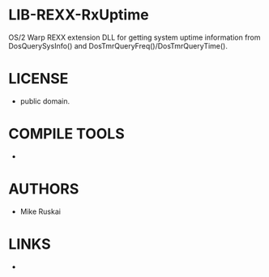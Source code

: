LIB-REXX-RxUptime
=================

OS/2 Warp REXX extension DLL for getting system uptime information from DosQuerySysInfo() and DosTmrQueryFreq()/DosTmrQueryTime().

LICENSE
===============
* public domain.

COMPILE TOOLS
===============
* 
 
AUTHORS
===============
* Mike Ruskai

LINKS
===============
* 
